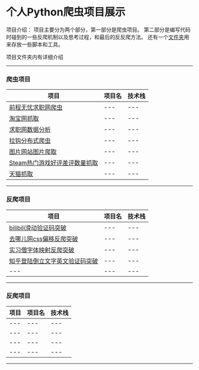 
# 个人Python爬虫项目展示

项目介绍：
项目主要分为两个部分，第一部分是爬虫项目。
第二部分是编写代码时碰到的一些反爬机制以及思考过程，和最后的反反爬方法。
还有一个[文件夹](/tools)用来存放一些脚本和工具。

项目文件夹内有详细介绍

****  
### 爬虫项目  

|项目|项目名|技术栈|
|---|---|---
|[前程无忧求职网爬虫](/Crawler/job51Scrapy)|---|---
|[淘宝网抓取](/Crawler/tb)|---|---
|[求职网数据分析](/Crawler/jobFinder)|---|---
|[拉钩分布式爬虫](/Crawler/lagouRedis)|---|---
|[图片网站图片爬取](/Crawler/meizitu)|---|---
|[Steam热门游戏好评差评数量抓取](/Crawler/steamWeekReport)|---|---
|[天猫抓取](/Crawler/tmall)|---|---


****
### 反爬项目

|项目|项目名|技术栈|
|---|---|---
|[bilibili滑动验证码突破](/anti-anti-Crawler/bilibili滑动验证码突破)|---|---
|[去哪儿网css偏移反爬突破](/anti-anti-Crawler/去哪儿网css偏移反爬突破)|---|---
|[实习僧字体映射反爬突破](/anti-anti-Crawler/实习僧字体映射反爬突破)|---|---
|[知乎登陆倒立文字英文验证码突破](/anti-anti-Crawler/知乎倒立文字英文验证码突破)|---|---
|---|---|---

****
### 反爬项目

|项目|项目名|技术栈|
|---|---|---
|---|---|---
|---|---|---
|---|---|---
|---|---|---
****
